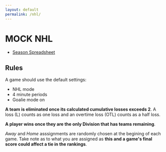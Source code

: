 ```yaml
---
layout: default
permalink: /nhl/
---
```


# MOCK NHL

* [Season Spreadsheet](https://docs.google.com/spreadsheets/d/1W7_MIBiKyBPYWA_xFp5_KlQyzoDVRuYDoWFh5XFWY9A/edit#gid=940590117)

## Rules

A game should use the default settings:

* NHL mode
* 4 minute periods
* Goalie mode on

__A team is eliminated once its calculated cumulative losses exceeds 2__. A loss (L) counts as one loss and an overtime loss (OTL) counts as a half loss.

__A player wins once they are the only Division that has teams remaining__.

*Away* and *Home* asssignments are randomly chosen at the begining of each game. Take note as to what you are assigned as __this and a game's final score could affect a tie in the rankings__.
